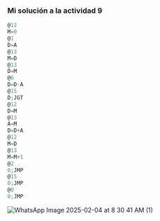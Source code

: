 ### Mi solución a la actividad 9

``` js
@12 
M=0 
@1 
D=A 
@13 
M=D 
@13 
D=M 
@6 
D=D-A 
@15 
D;JGT 
@12 
D=M 
@13 
A=M 
D=D+A 
@12 
M=D 
@13 
M=M+1 
@2 
0;JMP 
@15 
0;JMP 
@0 
0;JMP
```
![WhatsApp Image 2025-02-04 at 8 30 41 AM (1)](https://github.com/user-attachments/assets/512f94a5-9c78-4c11-a75c-6cdab1a1329b)
